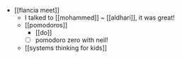 - [[flancia meet]]
  - I talked to [[mohammed]] ~ [[aldhari]], it was great!
  - [[pomodoros]]
    - [[do]]
    - [ ] pomodoro zero with neil!
  - [[systems thinking for kids]]

